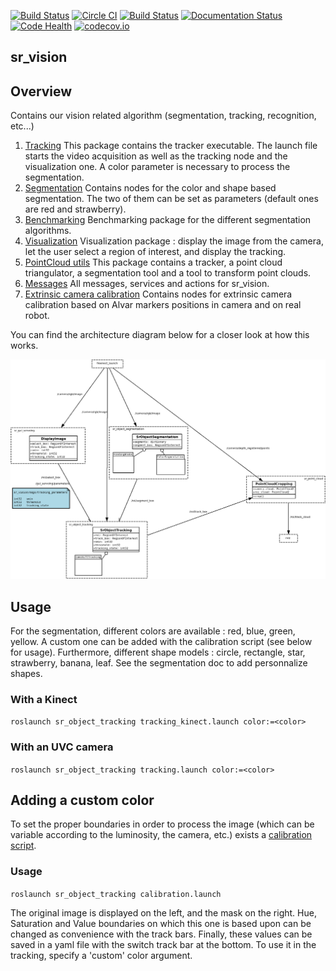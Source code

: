 [![Build Status](https://api.shippable.com/projects/5551c20fedd7f2c052e9809d/badge?branchName=indigo-devel)](https://app.shippable.com/projects/5551c20fedd7f2c052e9809d) [![Circle CI](https://circleci.com/gh/shadow-robot/sr_vision.svg?style=shield)](https://circleci.com/gh/shadow-robot/sr_vision) [![Build Status](https://semaphoreci.com/api/v1/projects/9cf4eebf-fb5d-465f-b3cb-268901a9d312/516822/shields_badge.svg)](https://semaphoreci.com/andriy/sr_vision) [![Documentation Status](https://readthedocs.org/projects/sr-vision/badge/?version=latest)](http://sr-vision.readthedocs.org/) [![Code Health](https://landscape.io/github/shadow-robot/sr_vision/indigo-devel/landscape.svg?style=flat)](https://landscape.io/github/shadow-robot/sr_vision/indigo-devel) [![codecov.io](http://codecov.io/github/shadow-robot/sr_vision/coverage.svg?branch=indigo-devel)](http://codecov.io/github/shadow-robot/sr_vision?branch=indigo-devel)

sr_vision
------------

## Overview
Contains our vision related algorithm (segmentation, tracking, recognition, etc...)

  1. [Tracking](sr_object_tracking/)
This package contains the tracker executable. The launch file starts the video acquisition as well as the tracking node and the visualization one. A color parameter is necessary to process the segmentation.
  2. [Segmentation](sr_object_segmentation/)
Contains nodes for the color and shape based segmentation. The two of them can be set as parameters (default ones are red and strawberry).
  3. [Benchmarking](sr_object_benchmarking/)
Benchmarking package for the different segmentation algorithms.
  4. [Visualization](sr_gui_servoing/)
Visualization package : display the image from the camera, let the user select a region of interest, and display the tracking.
  5. [PointCloud utils](sr_point_cloud/)
This package contains a tracker, a point cloud triangulator, a segmentation tool and a tool to transform point clouds.
  6. [Messages](sr_vision_msgs/)
All messages, services and actions for sr_vision.
  7. [Extrinsic camera calibration](sr_extrinsic_calibration/)
Contains nodes for extrinsic camera calibration based on Alvar markers positions in camera and on real robot.

You can find the architecture diagram below for a closer look at how this works.

![Architecture Diagram](doc/sr_vision.png)


## Usage
For the segmentation, different colors are available : red, blue, green, yellow. A custom one can be added with the calibration script (see below for usage). Furthermore, different shape models : circle, rectangle, star, strawberry, banana, leaf. See the segmentation doc to add personnalize shapes.

### With a Kinect
`roslaunch sr_object_tracking tracking_kinect.launch color:=<color>`

### With an UVC camera
`roslaunch sr_object_tracking tracking.launch color:=<color>`

## Adding a custom color
To set the proper boundaries in order to process the image (which can be variable according to the luminosity, the camera, etc.) exists a [calibration script](src/sr_object_tracking/calibration.py).

### Usage
`roslaunch sr_object_tracking calibration.launch`

The original image is displayed on the left, and the mask on the right. Hue, Saturation and Value boundaries on which this one is based upon can be changed as convenience with the track bars. Finally, these values can be saved in a yaml file with the switch track bar at the bottom. To use it in the tracking, specify a 'custom' color argument. 



